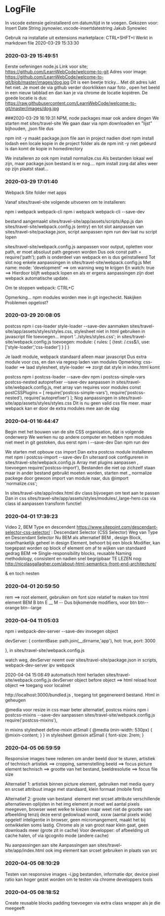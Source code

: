 # LogFile
In vscode extensie geïnstalleerd om datum/tijd in te voegen.
Gekozen voor:
Insert Date String
jsynowiec.vscode-insertdatestring
Jakub Synowiec

Gebruik na installatie uit extensions marketplace: 
CTRL+SHFT+I 
Werkt in markdown file
2020-03-29 15:33:30

### 2020-03-29 15:49:51
Eerste oefeningen node.js
Link voor site; https://github.com/LearnWebCode/welcome-to-git
Adres voor image: https://github.com/LearnWebCode/welcome-to-git/blob/master/images/dog.jpg
Dit is een beetje tricky... Met dit adres lukt het niet. Je moet de via github verder doorklikken naar foto , open het beeld in een nieuw tabblad en dan kan je via chrome de locatie kopiëren.
De goede locatie is dus:
https://raw.githubusercontent.com/LearnWebCode/welcome-to-git/master/images/dog.jpg


###2020-03-29 16:19:31
NPM, node packages maar ook andere dingen
We starten met sites/travel-site
We gaan daar via npm downloaden en "lijst" bijhouden, ,json file dus

npm init -y maakt package.json file aan in project
nadien doet npm install lodash een locale kopie in de project folder
als de npm init -y niet gebeurd is dan komt de kopie in homedirectory 

We installeren zo ook npm install normalize.css
Als bestanden lokaal wel zijn, maar package.json bestand is er nog.... npm install zorg dat alles weer op zijn plaatst staat...

### 2020-03-29 17:01:40
Webpack
Site folder met apps

Vanaf sites/travel-site volgende uitvoeren om te installeren:

npm i webpack webpack-cli
npm i webpack webpack-cli  --save-dev

bestand aangemaakt sites/travel-site/app/assets/scripts/App.js
dan sites/travel-site/webpack.config.js (entry)
en tot slot aanpassen van  sites/travel-site/package.json, script aanpassen
npm run dev laat nu script lopen

sites/travel-site/webpack.config.js aanpassen voor output, opletten voor path, er moet absoluut path gegeven worden
Dus ook const path = require('path'); path is onderdeel van webpack en is dus geïnstalleerd
Tot slot nog enkele aanpassingen in sites/travel-site/webpack.config.js
Met name: mode: 'development' ==> om warning weg te krijgen
En watch: true ==> Hierdoor blijft webpack lopen en als er ergens aanpassingen zijn doet webpack automatische update.

Om te stoppen webpack: CTRL+C

Opmerking... npm modules worden mee in git ingecheckt. Nakijken
Problemen opgelost?

### 2020-03-29 20:08:05
postcss
npm i css-loader style-loader  --save-dev
aanmaken sites/travel-site/app/assets/styles/styles.css, stylesheet niet in html gebruiken
in javascript file toevoegen... import '../styles/styles.css';
in sites/travel-site/webpack.config.js toevoegen:
module: {
    rules: [
      {test: /\.css$/i,
        use: ['style-loader','css-loader'] 
      }
    ]
  }

Je laadt module, webpack standaard alleen maar javascript
Dus extra module voor css, en dan via regexp laden van modules
Opmerking: css-loader ==> laad stylesheet, style-loader ==> zorgt dat style in index.html komt

postcss
npm i postcss-loader  --save-dev
npm i postcss-simple-vars postcss-nested autoprefixer --save-dev
aanpassen in sites/travel-site/webpack.config.js, met array van requires voor modules
const postCSSPlugins = [
  require('postcss-simple-vars'), 
  require('postcss-nested'), 
  require('autoprefixer')
];
Nog aanpassingen in sites/travel-site/app/assets/styles/styles.css
Dit is nu geen valid css file meer. maar webpack kan er door de extra modules mee aan de slag


### 2020-04-01 16:44:47
Begin met het bouwen van de site
CSS organisation, dat is volgende onderwerp
We werken nu op andere computer en hebben npm modules niet meet in git gestoken, dus eerst npm i --save-dev
Dan npm run dev

We starten met opbouw css
import
Dan extra postcss module installeren met npm i postcss-import --save-dev
En uiteraard ook configureren in sites/travel-site/webpack.config.js
Array met plugins aanpassen , toevoegen require('postcss-import'),
Bestanden die niet op zichzelf staan maar in ander bestand gebruikt moeten worden, starten met _ 
normalize packege door gewoon import van module naar, dus @import 'normalize.css';

In sites/travel-site/app/index.html div class bijvoegen om text aan te passen
Dan in css sites/travel-site/app/assets/styles/modules/_large-hero.css via class id aanpassen
transform functie!

### 2020-04-01 17:39:23
Video 2, BEM
Type en descendent 
https://www.sitepoint.com/descendant-selector-css-selector/ : Descendant Selector (CSS Selector)
Weg van Type en Descendant Selector Nu BEM als alternatief
BEM , design
Block, onanfhankelijk geheel in design
Element, behoort bij een block
Modifier, kan toegepast worden op block of element om af te wijken van standaard gedrag
BEM ==> Single-responsibility blocks, reusable
Naming methodology, consistent en nadien snel begrijpbaar
TE LEZEN nog: http://nicolasgallagher.com/about-html-semantics-front-end-architecture/

& en toch nesten


### 2020-04-01 20:59:50
rem ==> root element, gebruiken om font size relatief te maken tov html element
BEM
B btn
E __
M --
Dus bijkomende modifiers, voor btn btn--orange btn--large

### 2020-04-04 11:05:03

npm i webpack-dev-server --save-dev
invoegen object 

devServer: {
    contentBase: path.join(__dirname,'app'),
    hot: true,
    port: 3000

  },
  in sites/travel-site/webpack.config.js

  watch weg, devServer neemt over
  sites/travel-site/package.json in scripts, webpack-dev-server ipv webpack

  2020-04-04 15:08:49
  automatisch html herladen
  sites/travel-site/webpack.config.js
  devServer object
  before object ==> html reload
  host object  ==> toegang voor localnet
  
  http://localhost:3000/bundled.js , toegang tot gegenereerd bestand. Html in geheugen


@media voor resize in css
maar beter alternatief, postcss mixins
npm i postcss-mixins --save-dev
aanpassen sites/travel-site/webpack.config.js
  require('postcss-mixins'),

in mixins stylesheet 
define-mixin atSmall {
  @media (min-width: 530px) {
    @mixin-content;
  }
}
in stylesheet
@mixin atSmall {
            font-size: 2rem;
        }
### 2020-04-05 06:59:59
Responsive images
twee redenen om ander beeld door te sturen, artistiek of technisch
artistiek ==> cropping, samenstelling beeld ==> focus picture element
technisch ==> grootte van het bestand, beeldresolutie ==> focus file size

Alternatief 1: artistiek
<picture></picture>
binnen picture element, <source>
gebruiken met media query en srcset attribuut
image met standaard, klein formaat (mobile first)

Alternatief 2: groote van bestand
<img> element met srcset attribute
verschillende alternatieven oplijsten in het img element
je moet wel aantal pixels meegeven, browser weet welke te kiezen maar weet niet de grootte van afbeelding tenzij deze eerst gedowload wordt, xxxw (aantal pixels wide)
opgelet! inteligentie in browser, geen micromangement, maakt het bij ontwikkelen soms lastig. 
Chrome als je van groot naar klein gaat, geen downloads meer (grote zit in cache)
Voor developper: of afbeelding uit cache halen, of via igcognito mode (andere cache)

Nu aanpassingen aan site
Aanpassingen aan sites/travel-site/app/index.html
ook img element kan srcset gebruiken in plaats van src

### 2020-04-05 08:10:29
Testen van responsive images
-i.jpg bestanden, informatie
dpr, device pixel ratio kan hoger gezet worden om te testen via chrome developpers tools  

### 2020-04-05 08:18:52 
Create reusable blocks
padding toevoegen via extra class wrapper
als je die meegeeft 
















